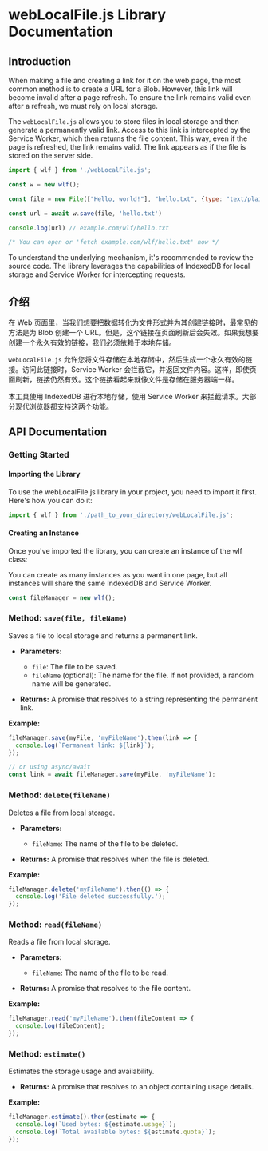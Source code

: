 # webLocalFile.js Library Documentation

## Introduction

When making a file and creating a link for it on the web page, the most common method is to create a URL for a Blob. However, this link will become invalid after a page refresh. To ensure the link remains valid even after a refresh, we must rely on local storage.

The `webLocalFile.js` allows you to store files in local storage and then generate a permanently valid link. Access to this link is intercepted by the Service Worker, which then returns the file content. This way, even if the page is refreshed, the link remains valid. The link appears as if the file is stored on the server side.

```javascript
import { wlf } from './webLocalFile.js';

const w = new wlf();

const file = new File(["Hello, world!"], "hello.txt", {type: "text/plain"});

const url = await w.save(file, 'hello.txt')

console.log(url) // example.com/wlf/hello.txt

/* You can open or 'fetch example.com/wlf/hello.txt' now */
```

To understand the underlying mechanism, it's recommended to review the source code. The library leverages the capabilities of IndexedDB for local storage and Service Worker for intercepting requests.

## 介绍

在 Web 页面里，当我们想要把数据转化为文件形式并为其创建链接时，最常见的方法是为 Blob 创建一个 URL。但是，这个链接在页面刷新后会失效。如果我想要创建一个永久有效的链接，我们必须依赖于本地存储。

`webLocalFile.js` 允许您将文件存储在本地存储中，然后生成一个永久有效的链接。访问此链接时，Service Worker 会拦截它，并返回文件内容。这样，即使页面刷新，链接仍然有效。这个链接看起来就像文件是存储在服务器端一样。

本工具使用 IndexedDB 进行本地存储，使用 Service Worker 来拦截请求。大部分现代浏览器都支持这两个功能。

## API Documentation

### Getting Started
#### Importing the Library
To use the webLocalFile.js library in your project, you need to import it first. Here's how you can do it:

```javascript
import { wlf } from './path_to_your_directory/webLocalFile.js';
```

#### Creating an Instance
Once you've imported the library, you can create an instance of the wlf class:

You can create as many instances as you want in one page, but all instances will share the same IndexedDB and Service Worker. 
```javascript
const fileManager = new wlf();
```

### Method: `save(file, fileName)`

Saves a file to local storage and returns a permanent link.

- **Parameters:**
    - `file`: The file to be saved.
    - `fileName` (optional): The name for the file. If not provided, a random name will be generated.

- **Returns:** A promise that resolves to a string representing the permanent link.

**Example:**
```javascript
fileManager.save(myFile, 'myFileName').then(link => {
  console.log(`Permanent link: ${link}`);
});

// or using async/await
const link = await fileManager.save(myFile, 'myFileName');
```

### Method: `delete(fileName)`

Deletes a file from local storage.

- **Parameters:**
    - `fileName`: The name of the file to be deleted.

- **Returns:** A promise that resolves when the file is deleted.

**Example:**
```javascript
fileManager.delete('myFileName').then(() => {
  console.log('File deleted successfully.');
});
```

### Method: `read(fileName)`

Reads a file from local storage.

- **Parameters:**
    - `fileName`: The name of the file to be read.

- **Returns:** A promise that resolves to the file content.

**Example:**
```javascript
fileManager.read('myFileName').then(fileContent => {
  console.log(fileContent);
});
```

### Method: `estimate()`

Estimates the storage usage and availability.

- **Returns:** A promise that resolves to an object containing usage details.

**Example:**
```javascript
fileManager.estimate().then(estimate => {
  console.log(`Used bytes: ${estimate.usage}`);
  console.log(`Total available bytes: ${estimate.quota}`);
});
```